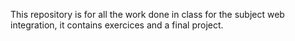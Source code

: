 This repository is for all the work done in class for the subject web integration, it contains exercices and a final project.
